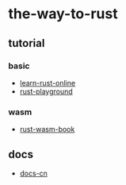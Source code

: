 # the-way-to-rust

## tutorial

### basic

- [learn-rust-online](https://learning-rust.github.io/)
- [rust-playground](https://play.rust-lang.org/)

### wasm

- [rust-wasm-book](https://rustwasm.github.io/book/why-rust-and-webassembly.html)

## docs

- [docs-cn](https://kaisery.github.io/trpl-zh-cn/ch01-02-hello-world.html)
